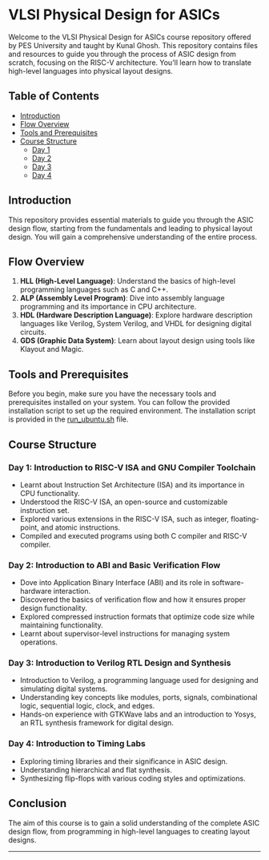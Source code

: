 # VLSI Physical Design for ASICs

Welcome to the VLSI Physical Design for ASICs course repository offered by PES University and taught by Kunal Ghosh. This repository contains files and resources to guide you through the process of ASIC design from scratch, focusing on the RISC-V architecture. You'll learn how to translate high-level languages into physical layout designs.

## Table of Contents
- [Introduction](#introduction)
- [Flow Overview](#flow-overview)
- [Tools and Prerequisites](#tools-and-prerequisites)
- [Course Structure](#course-structure)
  - [Day 1](./DAY_1#day-1-introduction-to-riscv-isa-and-gnu-compiler-toolchain)
  - [Day 2](./DAY_2#day-2-introduction-to-abi-and-basic-verification-flow)
  - [Day 3](./DAY_3#day-3-introduction-to-verilog-rtl-design-and-synthesis)
  - [Day 4](./DAY_4#day-4-introduction-to-timing-labs)

## <a name="introduction"></a>Introduction
This repository provides essential materials to guide you through the ASIC design flow, starting from the fundamentals and leading to physical layout design. You will gain a comprehensive understanding of the entire process.

## <a name="flow-overview"></a>Flow Overview
1. **HLL (High-Level Language)**: Understand the basics of high-level programming languages such as C and C++.
2. **ALP (Assembly Level Program)**: Dive into assembly language programming and its importance in CPU architecture.
3. **HDL (Hardware Description Language)**: Explore hardware description languages like Verilog, System Verilog, and VHDL for designing digital circuits.
4. **GDS (Graphic Data System)**: Learn about layout design using tools like Klayout and Magic.

## <a name="tools-and-prerequisites"></a>Tools and Prerequisites
Before you begin, make sure you have the necessary tools and prerequisites installed on your system. You can follow the provided installation script to set up the required environment. The installation script is provided in the [run_ubuntu.sh](./run_ubuntu.sh) file.

## <a name="course-structure"></a>Course Structure
### <a name="day-1-introduction-to-riscv-isa-and-gnu-compiler-toolchain"></a>Day 1: Introduction to RISC-V ISA and GNU Compiler Toolchain
- Learnt about Instruction Set Architecture (ISA) and its importance in CPU functionality.
- Understood the RISC-V ISA, an open-source and customizable instruction set.
- Explored various extensions in the RISC-V ISA, such as integer, floating-point, and atomic instructions.
- Compiled and executed programs using both C compiler and RISC-V compiler.

### <a name="day-2-introduction-to-abi-and-basic-verification-flow"></a>Day 2: Introduction to ABI and Basic Verification Flow
- Dove into Application Binary Interface (ABI) and its role in software-hardware interaction.
- Discovered the basics of verification flow and how it ensures proper design functionality.
- Explored compressed instruction formats that optimize code size while maintaining functionality.
- Learnt about supervisor-level instructions for managing system operations.

### <a name="day-3-introduction-to-verilog-rtl-design-and-synthesis"></a>Day 3: Introduction to Verilog RTL Design and Synthesis
- Introduction to Verilog, a programming language used for designing and simulating digital systems.
- Understanding key concepts like modules, ports, signals, combinational logic, sequential logic, clock, and edges.
- Hands-on experience with GTKWave labs and an introduction to Yosys, an RTL synthesis framework for digital design.

### <a name="day-4-introduction-to-timing-labs"></a>Day 4: Introduction to Timing Labs
- Exploring timing libraries and their significance in ASIC design.
- Understanding hierarchical and flat synthesis.
- Synthesizing flip-flops with various coding styles and optimizations.

## Conclusion
The aim of this course is to gain a solid understanding of the complete ASIC design flow, from programming in high-level languages to creating layout designs. 

---
